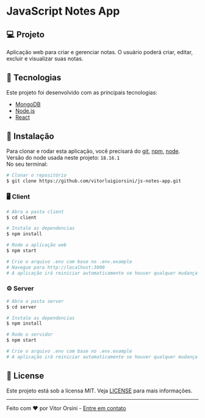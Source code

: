 # JavaScript Notes App

## 💻 Projeto

Aplicação web para criar e gerenciar notas. O usuário poderá criar, editar, excluir e visualizar suas notas.

## 🚀 Tecnologias

Este projeto foi desenvolvido com as principais tecnologias:

- [MongoDB](https://www.mongodb.com/)
- [Node.js](https://nodejs.org/en/)
- [React](https://reactjs.org)

## 🔖 Instalação

Para clonar e rodar esta aplicação, você precisará do [git](https://git-scm.com), [npm](https://www.npmjs.com/), [node](https://nodejs.org/en/).
<br/>Versão do node usada neste projeto: `18.16.1`
<br/>No seu terminal:

```bash
# Clonar o repositório
$ git clone https://github.com/vitorluigiorsini/js-notes-app.git
```

### 🖥️ Client

```bash
# Abra a pasta client
$ cd client

# Instale as dependencias
$ npm install

# Rode a aplicação web
$ npm start

# Crie o arquivo .env com base no .env.example
# Navegue para http://localhost:3000
# A aplicação irá reiniciar automaticamente se houver qualquer mudança nos arquivos fonte.
```

### ⚙️ Server

```bash
# Abra a pasta server
$ cd server

# Instale as dependencias
$ npm install

# Rode o servidor
$ npm start

# Crie o arquivo .env com base no .env.example
# A aplicação irá reiniciar automaticamente se houver qualquer mudança nos arquivos fonte.
```

## 📝 License

Este projeto está sob a licensa MIT. Veja [LICENSE](LICENSE.md) para mais informações.

---

Feito com ♥ por Vitor Orsini - [Entre em contato](https://www.linkedin.com/in/vitorluigiorsini/)
